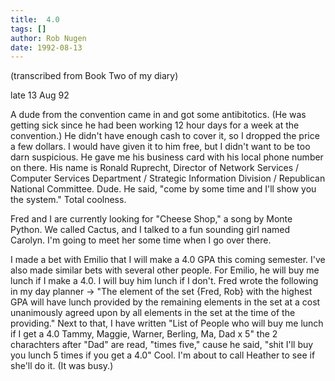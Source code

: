 ```yaml
---
title:  4.0
tags: []
author: Rob Nugen
date: 1992-08-13
---
```


<p class=note>(transcribed from Book Two of my diary)

<p class=date>late 13 Aug 92

<p>A dude from the convention came in and got some antibitotics.  (He
was getting sick since he had been working 12 hour days for a week at
the convention.)  He didn't have enough cash to cover it, so I dropped
the price a few dollars.  I would have given it to him free, but I
didn't want to be too darn suspicious.  He gave me his business card
with his local phone number on there.  His name is Ronald Ruprecht,
Director of Network Services / Computer Services Department /
Strategic Information Division / Republican National Committee.  Dude.
He said, "come by some time and I'll show you the system."  Total
coolness.

<p>Fred and I are currently looking for "Cheese Shop," a song by Monte
Python.  We called Cactus, and I talked to a fun sounding girl named
Carolyn.  I'm going to meet her some time when I go over there.

<p>I made a bet with Emilio that I will make a 4.0 GPA this coming
semester. I've also made similar bets with several other people.  For
Emilio, he will buy me lunch if I make a 4.0.  I will buy him lunch if
I don't.  Fred wrote the following in my day planner -> "The element
of the set {Fred, Rob} with the highest GPA will have lunch provided
by the remaining elements in the set at a cost unanimously agreed upon
by all elements in the set at the time of the providing."  Next to
that, I have written "List of People who will buy me lunch if I get a
4.0  Tammy, Maggie, Warner, Berling, Ma, Dad x 5"  the 2 charachters
after "Dad" are read, "times five," cause he said, "shit I'll buy you
lunch 5 times if you get a 4.0"  Cool.  I'm about to call Heather to
see if she'll do it. (It was busy.)
